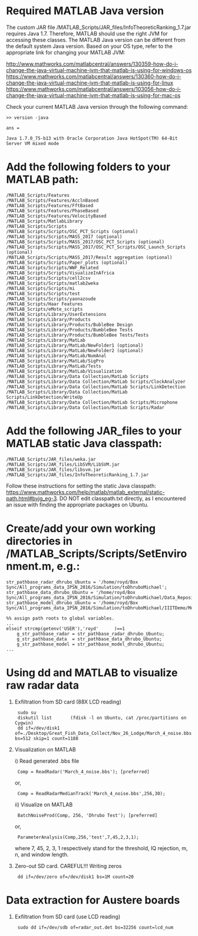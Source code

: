 # Required  MATLAB Java version

The custom JAR file /MATLAB_Scripts/JAR_files/InfoTheoreticRanking_1.7.jar requires Java 1.7. Therefore, MATLAB should use the right JVM for accessing these classes. The MATLAB Java version can be different from the default system Java version. Based on your OS type, refer to the appropriate link for changing your MATLAB JVM:

http://www.mathworks.com/matlabcentral/answers/130359-how-do-i-change-the-java-virtual-machine-jvm-that-matlab-is-using-for-windows-os
https://www.mathworks.com/matlabcentral/answers/130360-how-do-i-change-the-java-virtual-machine-jvm-that-matlab-is-using-for-linux
https://www.mathworks.com/matlabcentral/answers/103056-how-do-i-change-the-java-virtual-machine-jvm-that-matlab-is-using-for-mac-os

Check your current MATLAB Java version through the following command:

    >> version -java

    ans =

    Java 1.7.0_75-b13 with Oracle Corporation Java HotSpot(TM) 64-Bit Server VM mixed mode

# Add the following folders to your MATLAB path:

	/MATLAB_Scripts/Features
	/MATLAB_Scripts/Features/AcclnBased
	/MATLAB_Scripts/Features/FftBased
	/MATLAB_Scripts/Features/PhaseBased
	/MATLAB_Scripts/Features/VelocityBased
	/MATLAB_Scripts/MatlabLibrary
	/MATLAB_Scripts/Scripts
	/MATLAB_Scripts/Scripts/OSC_PCT_Scripts (optional)
	/MATLAB_Scripts/Scripts/MASS_2017 (optional)
	/MATLAB_Scripts/Scripts/MASS_2017/OSC_PCT_Scripts (optional)
	/MATLAB_Scripts/Scripts/MASS_2017/OSC_PCT_Scripts/OSC_Launch_Scripts (optional)
	/MATLAB_Scripts/Scripts/MASS_2017/Result aggregation (optional)
	/MATLAB_Scripts/Scripts/Paper_plots (optional)
	/MATLAB_Scripts/Scripts/WWF_Related
	/MATLAB_Scripts/Scripts/VisualizeInAfrica
	/MATLAB_Scripts/Scripts/cell2csv
	/MATLAB_Scripts/Scripts/matlab2weka
	/MATLAB_Scripts/Scripts/mi
	/MATLAB_Scripts/Scripts/test
	/MATLAB_Scripts/Scripts/yaonazoude
	/MATLAB_Scripts/Haar Features
	/MATLAB_Scripts/eMote_scripts
	/MATLAB_Scripts/Library/UserExtensions
	/MATLAB_Scripts/Library/Products
	/MATLAB_Scripts/Library/Products/BubleBee Design
	/MATLAB_Scripts/Library/Products/BumbleBee Tests
	/MATLAB_Scripts/Library/Products/BumbleBee Tests/Tests
	/MATLAB_Scripts/Library/MatLab
	/MATLAB_Scripts/Library/MatLab/NewFolder1 (optional)
	/MATLAB_Scripts/Library/MatLab/NewFolder2 (optional)
	/MATLAB_Scripts/Library/MatLab/NumAnal
	/MATLAB_Scripts/Library/MatLab/SigPro
	/MATLAB_Scripts/Library/MatLab/Tests
	/MATLAB_Scripts/Library/MatLab/Visualization
	/MATLAB_Scripts/Library/Data Collection/MatLab Scripts
	/MATLAB_Scripts/Library/Data Collection/MatLab Scripts/ClockAnalyzer
	/MATLAB_Scripts/Library/Data Collection/MatLab Scripts/LinkDetection
	/MATLAB_Scripts/Library/Data Collection/MatLab Scripts/LinkDetection/WriteUp
	/MATLAB_Scripts/Library/Data Collection/MatLab Scripts/Microphone
	/MATLAB_Scripts/Library/Data Collection/MatLab Scripts/Radar

# Add the following JAR_files to your MATLAB static Java classpath:

	/MATLAB_Scripts/JAR_files/weka.jar
	/MATLAB_Scripts/JAR_files/LibSVM/LibSVM.jar
	/MATLAB_Scripts/JAR_files/libsvm.jar
	/MATLAB_Scripts/JAR_files/InfoTheoreticRanking_1.7.jar

Follow these instructions for setting the static Java classpath: https://www.mathworks.com/help/matlab/matlab_external/static-path.html#bvjg_eg-3.
DO NOT edit classpath.txt directly, as I encountered an issue with finding the appropriate packages on Ubuntu.

# Create/add your own working directories in /MATLAB_Scripts/Scripts/SetEnvironment.m, e.g.:

	str_pathbase_radar_dhrubo_Ubuntu = '/home/royd/Box Sync/All_programs_data_IPSN_2016/Simulation/toDhruboMichael';
	str_pathbase_data_dhrubo_Ubuntu = '/home/royd/Box Sync/All_programs_data_IPSN_2016/Simulation/toDhruboMichael/Data_Repository';
	str_pathbase_model_dhrubo_Ubuntu = '/home/royd/Box Sync/All_programs_data_IPSN_2016/Simulation/toDhruboMichael/IIITDemo/Models/royd';
	
	%% assign path roots to global variables.
	...
	elseif strcmp(getenv('USER'),'royd'      )==1
	    g_str_pathbase_radar = str_pathbase_radar_dhrubo_Ubuntu;
	    g_str_pathbase_data  = str_pathbase_data_dhrubo_Ubuntu;
	    g_str_pathbase_model = str_pathbase_model_dhrubo_Ubuntu;
	...

# Using dd and MATLAB to visualize raw radar data

1. Exfiltration from SD card (88X LCD reading) 
 
		sudo su 
		diskutil list       (fdisk -l on Ubuntu, cat /proc/partitions on Cygwin) 
		dd if=/dev/disk1 of=./Desktop/Great_Fish_Data_Collect/Nov_26_Lodge/March_4_noise.bbs bs=512 skip=1 count=1188

2. Visualization on MATLAB

	i)  Read generated .bbs file

		Comp = ReadRadar('March_4_noise.bbs'); [preferred]

	or,

		Comp = ReadRadarMedianTrack('March_4_noise.bbs',256,30);

	ii) Visualize on MATLAB

		BatchNoiseProd(Comp, 256, 'Dhrubo Test'); [preferred]
		
	or,

		ParameterAnalysis(Comp,256,'test',7,45,2,3,1);

	 where 7, 45, 2, 3, 1 respectively stand for the threshold, IQ rejection, m, n, and window length.

3. Zero-out SD card. CAREFUL!!! Writing zeros

		dd if=/dev/zero of=/dev/disk1 bs=1M count=20
		
# Data extraction for Austere boards

1. Exfiltration from SD card (use LCD reading)

		sudo dd if=/dev/sdb of=radar_out.det bs=32256 count=lcd_num
